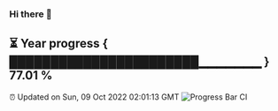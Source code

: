 ### Hi there 👋
⏳ Year progress { ███████████████████████▁▁▁▁▁▁▁ } 77.01 %
---
⏰ Updated on Sun, 09 Oct 2022 02:01:13 GMT
![Progress Bar CI](https://github.com/liununu/liununu/workflows/Progress%20Bar%20CI/badge.svg)
